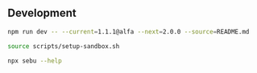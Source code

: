 
## Development

```bash
npm run dev -- --current=1.1.1@alfa --next=2.0.0 --source=README.md
```

```bash
source scripts/setup-sandbox.sh

npx sebu --help
```
